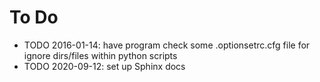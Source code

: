 # To Do
* TODO 2016-01-14: have program check some .optionsetrc.cfg file for ignore dirs/files
  within python scripts
* TODO 2020-09-12: set up Sphinx docs

